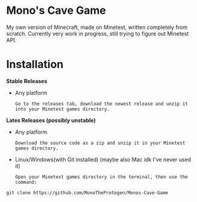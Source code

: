 # Mono's Cave Game
My own version of Minecraft, made on Minetest, written completely from scratch.
Currently very work in progress, still trying to figure out Minetest API.

# Installation

**Stable Releases**

- Any platform

      Go to the releases tab, download the newest release and unzip it into your Minetest games directory.

**Lates Releases (possibly unstable)**

- Any platform

      Download the source code as a zip and unzip it in your Minetest games directory.



- Linux/Windows(with Git installed) (maybe also Mac idk I've never used it)

      Open your Minetest games directory in the terminal, then use the command:
```
git clone https://github.com/MonoTheProtogen/Monos-Cave-Game
```
